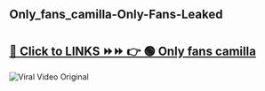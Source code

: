 
 ## Only_fans_camilla-Only-Fans-Leaked

# <h2><a href="https://clipsfans.com/Only_fans_camilla&ref=git">🔗 Click to LINKS ⏩⏩ 👉 🟢 Only fans camilla </a></h2>

<a href="https://clipsfans.com/Only_fans_camilla&ref=git" rel="nofollow" data-target="animated-image.originalLink"><img src="https://i.ibb.co.com/xMMVF88/686577567.gif" alt="Viral Video Original" style="max-width: 100%; display: inline-block;" data-target="animated-image.originalImage"></a>
